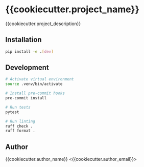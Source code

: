 # {{cookiecutter.project_name}}

{{cookiecutter.project_description}}

## Installation

```bash
pip install -e .[dev]
```

## Development

```bash
# Activate virtual environment
source .venv/bin/activate

# Install pre-commit hooks
pre-commit install

# Run tests
pytest

# Run linting
ruff check .
ruff format .
```

## Author

{{cookiecutter.author_name}} <{{cookiecutter.author_email}}>
